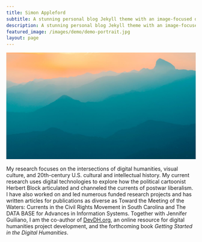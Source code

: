 ```yaml
---
title: Simon Appleford
subtitle: A stunning personal blog Jekyll theme with an image-focused design.
description: A stunning personal blog Jekyll theme with an image-focused design.
featured_image: /images/demo/demo-portrait.jpg
layout: page
---
```


![](/images/demo/demo-landscape.jpg)

My research focuses on the intersections of digital humanities, visual culture, and 20th-century U.S. cultural and intellectual history. My current research uses digital technologies to explore how the political cartoonist Herbert Block articulated and channeled the currents of postwar liberalism. I have also worked on and led numerous funded research projects and has written articles for publications as diverse as Toward the Meeting of the Waters: Currents in the Civil Rights Movement in South Carolina and The DATA BASE for Advances in Information Systems. Together with Jennifer Guiliano, I am the co-author of [DevDH.org](http://devdh.org/), an online resource for digital humanities project development, and the forthcoming book *Getting Started in the Digital Humanities*.
